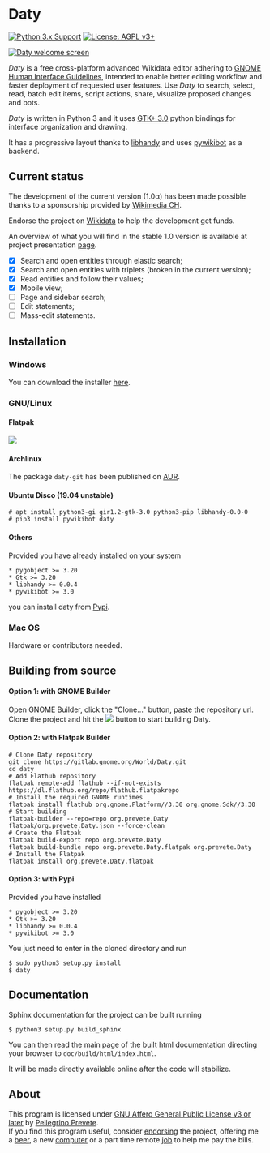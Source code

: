 # Daty

[![Python 3.x Support](https://img.shields.io/pypi/pyversions/Django.svg)](https://python.org)
[![License: AGPL v3+](https://img.shields.io/badge/license-AGPL%20v3%2B-blue.svg)](http://www.gnu.org/licenses/agpl-3.0)

[![Daty welcome screen](https://gitlab.gnome.org/World/Daty/raw/master/mockups/editor.png)](mockups/editor.png)

*Daty* is a free cross-platform advanced Wikidata editor adhering to [GNOME Human Interface Guidelines](https://developer.gnome.org/hig/stable/), intended to enable better editing workflow and faster deployment of requested user features.
Use *Daty* to search, select, read, batch edit items, script actions, share, visualize proposed changes and bots.

*Daty* is written in Python 3 and it uses [GTK+ 3.0](https://developer.gnome.org/hig/stable/) python bindings for interface organization and drawing.

It has a progressive layout thanks to [libhandy](https://source.puri.sm/Librem5/libhandy) and uses [pywikibot](https://phabricator.wikimedia.org/project/profile/87/) as a backend. 

## Current status

The development of the current version (1.0α) has been made possible thanks to a sponsorship provided by [Wikimedia CH](https://wikimedia.ch). 

Endorse the project on [Wikidata](https://wikidata.org/wiki/User:Ogoorcs/Daty/Endorsement) to help the development get funds.

An overview of what you will find in the stable 1.0 version is available at project presentation [page](https://prevete.ml/articles/daty.html).


- [X] Search and open entities through elastic search;
- [X] Search and open entities with triplets (broken in the current version);
- [X] Read entities and follow their values;
- [X] Mobile view;
- [ ] Page and sidebar search;
- [ ] Edit statements;
- [ ] Mass-edit statements.

## Installation

### Windows
You can download the installer [here](https://gitlab.gnome.org/World/Daty/uploads/7069b09176aac05a1e596d29f1d4f64d/daty-x86_64-1.0.msi).

### GNU/Linux

#### Flatpak

[![](https://terminal.run/stuff/flathub_download_badge.png)](https://flathub.org/apps/details/org.prevete.Daty)

#### Archlinux
The package `daty-git` has been published on [AUR](https://aur.archlinux.org/packages/daty-git/).

#### Ubuntu Disco (19.04 unstable)

    # apt install python3-gi gir1.2-gtk-3.0 python3-pip libhandy-0.0-0
    # pip3 install pywikibot daty

#### Others
Provided you have already installed on your system

```
* pygobject >= 3.20
* Gtk >= 3.20
* libhandy >= 0.0.4
* pywikibot >= 3.0
```
you can install daty from [Pypi](https://pypi.org/project/daty/).

### Mac OS
Hardware or contributors needed.

## Building from source

#### Option 1: with GNOME Builder
Open GNOME Builder, click the "Clone..." button, paste the repository url.
Clone the project and hit the ![](https://terminal.run/stuff/run_button.png) button to start building Daty.

#### Option 2: with Flatpak Builder
```
# Clone Daty repository
git clone https://gitlab.gnome.org/World/Daty.git
cd daty
# Add Flathub repository
flatpak remote-add flathub --if-not-exists https://dl.flathub.org/repo/flathub.flatpakrepo
# Install the required GNOME runtimes
flatpak install flathub org.gnome.Platform//3.30 org.gnome.Sdk//3.30
# Start building
flatpak-builder --repo=repo org.prevete.Daty flatpak/org.prevete.Daty.json --force-clean
# Create the Flatpak
flatpak build-export repo org.prevete.Daty
flatpak build-bundle repo org.prevete.Daty.flatpak org.prevete.Daty
# Install the Flatpak
flatpak install org.prevete.Daty.flatpak
```

#### Option 3: with Pypi
Provided you have installed

```
* pygobject >= 3.20
* Gtk >= 3.20
* libhandy >= 0.0.4
* pywikibot >= 3.0
```
You just need to enter in the cloned directory and run

    $ sudo python3 setup.py install
    $ daty

## Documentation

Sphinx documentation for the project can be built running

    $ python3 setup.py build_sphinx

You can then read the main page of the built html documentation directing your browser to `doc/build/html/index.html`.

It will be made directly available online after the code will stabilize.

## About

This program is licensed under [GNU Affero General Public License v3 or later](https://www.gnu.org/licenses/agpl-3.0.en.html) by [Pellegrino Prevete](http://prevete.ml).<br>
If you find this program useful, consider [endorsing](https://wikidata.org/wiki/User:Ogoorcs/Daty/Endorsement) the project, offering me a [beer](https://patreon.com/tallero), a new [computer](https://patreon.com/tallero) or a part time remote [job](mailto:pellegrinoprevete@gmail.com) to help me pay the bills.

